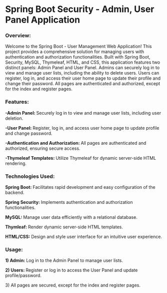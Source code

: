 <h1>Spring Boot Security - Admin, User Panel Application</h1>

<h3>Overview:</h3>
<p>Welcome to the Spring Boot - User Management Web Application! This project provides a comprehensive solution for managing users with authentication and authorization functionalities. Built with Spring Boot, Security, MySQL, Thymeleaf, HTML, and CSS, this application features two distinct panels: Admin Panel and User Panel. Admins can securely log in to view and manage user lists, including the ability to delete users. Users can register, log in, and access their user home page to update their profile and change their password. All pages are authenticated and authorized, except for the index and register pages.</p>

<h3>Features:</h3>
<p><b> -Admin Panel: </b> Securely log in to view and manage user lists, including user deletion.</p>
<p><b> -User Panel: </b>Register, log in, and access user home page to update profile and change password.</p>
<p><b> -Authentication and Authorization: </b>All pages are authenticated and authorized, ensuring secure access.</p>
<p><b> -Thymeleaf Templates: </b> Utilize Thymeleaf for dynamic server-side HTML rendering.</p>

<h3>Technologies Used:</h3>
<p><b>Spring Boot: </b>Facilitates rapid development and easy configuration of the backend.</p>
<p><b>Spring Security: </b> Implements authentication and authorization functionalities.</p>
<p><b>MySQL: </b>Manage user data efficiently with a relational database.</p>
<p><b>Thymleaf: </b>Render dynamic server-side HTML templates.</p>
<p><b>HTML/CSS: </b> Design and style user interface for an intuitive user experience.</p>

<h3>Usage:</h3>
<p><b>1) Admin: </b>Log in to the Admin Panel to manage user lists.</p>
<p><b>2) Users: </b>Register or log in to access the User Panel and update profile/password.</p>
<p>3) All pages are secured, except for the index and register pages.</p>
